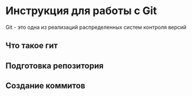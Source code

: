 # **Инструкция для работы с Git**

Git - это одна из реализаций распределенных систем контроля версий

## Что такое гит

## Подготовка репозитория

## Создание коммитов